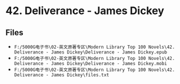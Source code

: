 # 42. Deliverance - James Dickey

## Files

- `F:/5000G电子书\02-英文原著专区\Modern Library Top 100 Novels\42. Deliverance - James Dickey\Deliverance - James Dickey.epub`
- `F:/5000G电子书\02-英文原著专区\Modern Library Top 100 Novels\42. Deliverance - James Dickey\Deliverance - James Dickey.mobi`
- `F:/5000G电子书\02-英文原著专区\Modern Library Top 100 Novels\42. Deliverance - James Dickey\files.txt`

